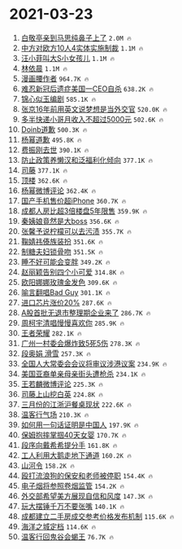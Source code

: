 # 2021-03-23

1. [白敬亭亲到马思纯鼻子上了](https://s.weibo.com/weibo?q=%23%E7%99%BD%E6%95%AC%E4%BA%AD%E4%BA%B2%E5%88%B0%E9%A9%AC%E6%80%9D%E7%BA%AF%E9%BC%BB%E5%AD%90%E4%B8%8A%E4%BA%86%23&Refer=top) `2.0M 🔥`
1. [中方对欧方10人4实体实施制裁](https://s.weibo.com/weibo?q=%23%E4%B8%AD%E6%96%B9%E5%AF%B9%E6%AC%A7%E6%96%B910%E4%BA%BA4%E5%AE%9E%E4%BD%93%E5%AE%9E%E6%96%BD%E5%88%B6%E8%A3%81%23&Refer=top) `1.1M 🔥`
1. [汪小菲叫大S小女孩儿](https://s.weibo.com/weibo?q=%23%E6%B1%AA%E5%B0%8F%E8%8F%B2%E5%8F%AB%E5%A4%A7S%E5%B0%8F%E5%A5%B3%E5%AD%A9%E5%84%BF%23&Refer=top) `1.1M 🔥`
1. [林依晨](https://s.weibo.com/weibo?q=%E6%9E%97%E4%BE%9D%E6%99%A8&Refer=top) `1.1M 🔥`
1. [漫画腰作者](https://s.weibo.com/weibo?q=%E6%BC%AB%E7%94%BB%E8%85%B0%E4%BD%9C%E8%80%85&Refer=top) `964.7K 🔥`
1. [难忍新冠后遗症美国一CEO自杀](https://s.weibo.com/weibo?q=%23%E9%9A%BE%E5%BF%8D%E6%96%B0%E5%86%A0%E5%90%8E%E9%81%97%E7%97%87%E7%BE%8E%E5%9B%BD%E4%B8%80CEO%E8%87%AA%E6%9D%80%23&Refer=top) `638.2K 🔥`
1. [锦心似玉编剧](https://s.weibo.com/weibo?q=%E9%94%A6%E5%BF%83%E4%BC%BC%E7%8E%89%E7%BC%96%E5%89%A7&Refer=top) `585.1K 🔥`
1. [张京16年前用英文说梦想是当外交官](https://s.weibo.com/weibo?q=%23%E5%BC%A0%E4%BA%AC16%E5%B9%B4%E5%89%8D%E7%94%A8%E8%8B%B1%E6%96%87%E8%AF%B4%E6%A2%A6%E6%83%B3%E6%98%AF%E5%BD%93%E5%A4%96%E4%BA%A4%E5%AE%98%23&Refer=top) `520.0K 🔥`
1. [多半快递小哥月收入不超过5000元](https://s.weibo.com/weibo?q=%23%E5%A4%9A%E5%8D%8A%E5%BF%AB%E9%80%92%E5%B0%8F%E5%93%A5%E6%9C%88%E6%94%B6%E5%85%A5%E4%B8%8D%E8%B6%85%E8%BF%875000%E5%85%83%23&Refer=top) `502.6K 🔥`
1. [Doinb道歉](https://s.weibo.com/weibo?q=%23Doinb%E9%81%93%E6%AD%89%23&Refer=top) `500.3K 🔥`
1. [杨幂道歉](https://s.weibo.com/weibo?q=%23%E6%9D%A8%E5%B9%82%E9%81%93%E6%AD%89%23&Refer=top) `495.8K 🔥`
1. [费振刚去世](https://s.weibo.com/weibo?q=%23%E8%B4%B9%E6%8C%AF%E5%88%9A%E5%8E%BB%E4%B8%96%23&Refer=top) `390.1K 🔥`
1. [防止政策养懒汉和泛福利化倾向](https://s.weibo.com/weibo?q=%23%E9%98%B2%E6%AD%A2%E6%94%BF%E7%AD%96%E5%85%BB%E6%87%92%E6%B1%89%E5%92%8C%E6%B3%9B%E7%A6%8F%E5%88%A9%E5%8C%96%E5%80%BE%E5%90%91%23&Refer=top) `377.1K 🔥`
1. [司藤](https://s.weibo.com/weibo?q=%E5%8F%B8%E8%97%A4&Refer=top) `377.1K 🔥`
1. [顶楼](https://s.weibo.com/weibo?q=%E9%A1%B6%E6%A5%BC&Refer=top) `362.6K 🔥`
1. [杨幂微博评论](https://s.weibo.com/weibo?q=%23%E6%9D%A8%E5%B9%82%E5%BE%AE%E5%8D%9A%E8%AF%84%E8%AE%BA%23&Refer=top) `362.4K 🔥`
1. [国产手机售价超iPhone](https://s.weibo.com/weibo?q=%23%E5%9B%BD%E4%BA%A7%E6%89%8B%E6%9C%BA%E5%94%AE%E4%BB%B7%E8%B6%85iPhone%23&Refer=top) `360.7K 🔥`
1. [成都人房比超3倍楼盘5年限售](https://s.weibo.com/weibo?q=%E6%88%90%E9%83%BD%E4%BA%BA%E6%88%BF%E6%AF%94%E8%B6%853%E5%80%8D%E6%A5%BC%E7%9B%985%E5%B9%B4%E9%99%90%E5%94%AE&Refer=top) `359.9K 🔥`
1. [秦姨娘竟然是大boss](https://s.weibo.com/weibo?q=%23%E7%A7%A6%E5%A7%A8%E5%A8%98%E7%AB%9F%E7%84%B6%E6%98%AF%E5%A4%A7boss%23&Refer=top) `356.6K 🔥`
1. [张馨予说柠檬可以去污渍](https://s.weibo.com/weibo?q=%23%E5%BC%A0%E9%A6%A8%E4%BA%88%E8%AF%B4%E6%9F%A0%E6%AA%AC%E5%8F%AF%E4%BB%A5%E5%8E%BB%E6%B1%A1%E6%B8%8D%23&Refer=top) `355.7K 🔥`
1. [鞠婧祎傣族装扮](https://s.weibo.com/weibo?q=%E9%9E%A0%E5%A9%A7%E7%A5%8E%E5%82%A3%E6%97%8F%E8%A3%85%E6%89%AE&Refer=top) `351.6K 🔥`
1. [制糖夫妇锁骨吻](https://s.weibo.com/weibo?q=%23%E5%88%B6%E7%B3%96%E5%A4%AB%E5%A6%87%E9%94%81%E9%AA%A8%E5%90%BB%23&Refer=top) `351.5K 🔥`
1. [睡不好可能会变胖](https://s.weibo.com/weibo?q=%23%E7%9D%A1%E4%B8%8D%E5%A5%BD%E5%8F%AF%E8%83%BD%E4%BC%9A%E5%8F%98%E8%83%96%23&Refer=top) `349.2K 🔥`
1. [赵丽颖告别四个小可爱](https://s.weibo.com/weibo?q=%23%E8%B5%B5%E4%B8%BD%E9%A2%96%E5%91%8A%E5%88%AB%E5%9B%9B%E4%B8%AA%E5%B0%8F%E5%8F%AF%E7%88%B1%23&Refer=top) `314.8K 🔥`
1. [欧阳娜娜玫瑰金发色](https://s.weibo.com/weibo?q=%23%E6%AC%A7%E9%98%B3%E5%A8%9C%E5%A8%9C%E7%8E%AB%E7%91%B0%E9%87%91%E5%8F%91%E8%89%B2%23&Refer=top) `309.6K 🔥`
1. [喻言翻唱Bad Guy](https://s.weibo.com/weibo?q=%E5%96%BB%E8%A8%80%E7%BF%BB%E5%94%B1Bad%20Guy&Refer=top) `301.1K 🔥`
1. [进口芯片涨价20%](https://s.weibo.com/weibo?q=%23%E8%BF%9B%E5%8F%A3%E8%8A%AF%E7%89%87%E6%B6%A8%E4%BB%B720%25%23&Refer=top) `287.6K 🔥`
1. [A股首批无退市整理期企业来了](https://s.weibo.com/weibo?q=%23A%E8%82%A1%E9%A6%96%E6%89%B9%E6%97%A0%E9%80%80%E5%B8%82%E6%95%B4%E7%90%86%E6%9C%9F%E4%BC%81%E4%B8%9A%E6%9D%A5%E4%BA%86%23&Refer=top) `286.7K 🔥`
1. [周柯宇清唱慢慢喜欢你](https://s.weibo.com/weibo?q=%23%E5%91%A8%E6%9F%AF%E5%AE%87%E6%B8%85%E5%94%B1%E6%85%A2%E6%85%A2%E5%96%9C%E6%AC%A2%E4%BD%A0%23&Refer=top) `285.9K 🔥`
1. [王者荣耀](https://s.weibo.com/weibo?q=%E7%8E%8B%E8%80%85%E8%8D%A3%E8%80%80&Refer=top) `282.1K 🔥`
1. [广州一村委会爆炸致5死5伤](https://s.weibo.com/weibo?q=%23%E5%B9%BF%E5%B7%9E%E4%B8%80%E6%9D%91%E5%A7%94%E4%BC%9A%E7%88%86%E7%82%B8%E8%87%B45%E6%AD%BB5%E4%BC%A4%23&Refer=top) `278.3K 🔥`
1. [段奥娟 滑雪](https://s.weibo.com/weibo?q=%E6%AE%B5%E5%A5%A5%E5%A8%9F%20%E6%BB%91%E9%9B%AA&Refer=top) `257.3K 🔥`
1. [全国人大常委会会议将审议涉港议案](https://s.weibo.com/weibo?q=%23%E5%85%A8%E5%9B%BD%E4%BA%BA%E5%A4%A7%E5%B8%B8%E5%A7%94%E4%BC%9A%E4%BC%9A%E8%AE%AE%E5%B0%86%E5%AE%A1%E8%AE%AE%E6%B6%89%E6%B8%AF%E8%AE%AE%E6%A1%88%23&Refer=top) `234.9K 🔥`
1. [美国亚裔单亲母亲街头遭枪杀](https://s.weibo.com/weibo?q=%23%E7%BE%8E%E5%9B%BD%E4%BA%9A%E8%A3%94%E5%8D%95%E4%BA%B2%E6%AF%8D%E4%BA%B2%E8%A1%97%E5%A4%B4%E9%81%AD%E6%9E%AA%E6%9D%80%23&Refer=top) `234.1K 🔥`
1. [王若麟微博评论](https://s.weibo.com/weibo?q=%E7%8E%8B%E8%8B%A5%E9%BA%9F%E5%BE%AE%E5%8D%9A%E8%AF%84%E8%AE%BA&Refer=top) `225.3K 🔥`
1. [司藤上山挖白英](https://s.weibo.com/weibo?q=%23%E5%8F%B8%E8%97%A4%E4%B8%8A%E5%B1%B1%E6%8C%96%E7%99%BD%E8%8B%B1%23&Refer=top) `224.8K 🔥`
1. [三月份的江浙沪餐桌现状](https://s.weibo.com/weibo?q=%23%E4%B8%89%E6%9C%88%E4%BB%BD%E7%9A%84%E6%B1%9F%E6%B5%99%E6%B2%AA%E9%A4%90%E6%A1%8C%E7%8E%B0%E7%8A%B6%23&Refer=top) `222.6K 🔥`
1. [温客行气场](https://s.weibo.com/weibo?q=%23%E6%B8%A9%E5%AE%A2%E8%A1%8C%E6%B0%94%E5%9C%BA%23&Refer=top) `210.3K 🔥`
1. [如何用一句话证明是中国人](https://s.weibo.com/weibo?q=%23%E5%A6%82%E4%BD%95%E7%94%A8%E4%B8%80%E5%8F%A5%E8%AF%9D%E8%AF%81%E6%98%8E%E6%98%AF%E4%B8%AD%E5%9B%BD%E4%BA%BA%23&Refer=top) `197.9K 🔥`
1. [保姆抱摔掌掴40天女婴](https://s.weibo.com/weibo?q=%23%E4%BF%9D%E5%A7%86%E6%8A%B1%E6%91%94%E6%8E%8C%E6%8E%B440%E5%A4%A9%E5%A5%B3%E5%A9%B4%23&Refer=top) `170.7K 🔥`
1. [段序向戴希希提分手](https://s.weibo.com/weibo?q=%23%E6%AE%B5%E5%BA%8F%E5%90%91%E6%88%B4%E5%B8%8C%E5%B8%8C%E6%8F%90%E5%88%86%E6%89%8B%23&Refer=top) `161.8K 🔥`
1. [工人利用大鹅走地下通道](https://s.weibo.com/weibo?q=%E5%B7%A5%E4%BA%BA%E5%88%A9%E7%94%A8%E5%A4%A7%E9%B9%85%E8%B5%B0%E5%9C%B0%E4%B8%8B%E9%80%9A%E9%81%93&Refer=top) `160.2K 🔥`
1. [山河令](https://s.weibo.com/weibo?q=%E5%B1%B1%E6%B2%B3%E4%BB%A4&Refer=top) `158.2K 🔥`
1. [殴打流浪狗的保安和老师被停职](https://s.weibo.com/weibo?q=%23%E6%AE%B4%E6%89%93%E6%B5%81%E6%B5%AA%E7%8B%97%E7%9A%84%E4%BF%9D%E5%AE%89%E5%92%8C%E8%80%81%E5%B8%88%E8%A2%AB%E5%81%9C%E8%81%8C%23&Refer=top) `154.4K 🔥`
1. [电子烟将参照卷烟监管](https://s.weibo.com/weibo?q=%23%E7%94%B5%E5%AD%90%E7%83%9F%E5%B0%86%E5%8F%82%E7%85%A7%E5%8D%B7%E7%83%9F%E7%9B%91%E7%AE%A1%23&Refer=top) `154.2K 🔥`
1. [外交部希望美方展现自信和风度](https://s.weibo.com/weibo?q=%23%E5%A4%96%E4%BA%A4%E9%83%A8%E5%B8%8C%E6%9C%9B%E7%BE%8E%E6%96%B9%E5%B1%95%E7%8E%B0%E8%87%AA%E4%BF%A1%E5%92%8C%E9%A3%8E%E5%BA%A6%23&Refer=top) `147.3K 🔥`
1. [玩大摆锤千万不要张嘴](https://s.weibo.com/weibo?q=%23%E7%8E%A9%E5%A4%A7%E6%91%86%E9%94%A4%E5%8D%83%E4%B8%87%E4%B8%8D%E8%A6%81%E5%BC%A0%E5%98%B4%23&Refer=top) `140.1K 🔥`
1. [成都建立二手房成交参考价格发布机制](https://s.weibo.com/weibo?q=%23%E6%88%90%E9%83%BD%E5%BB%BA%E7%AB%8B%E4%BA%8C%E6%89%8B%E6%88%BF%E6%88%90%E4%BA%A4%E5%8F%82%E8%80%83%E4%BB%B7%E6%A0%BC%E5%8F%91%E5%B8%83%E6%9C%BA%E5%88%B6%23&Refer=top) `115.6K 🔥`
1. [海洋之城定档](https://s.weibo.com/weibo?q=%23%E6%B5%B7%E6%B4%8B%E4%B9%8B%E5%9F%8E%E5%AE%9A%E6%A1%A3%23&Refer=top) `114.6K 🔥`
1. [温客行回鬼谷会蝎王](https://s.weibo.com/weibo?q=%23%E6%B8%A9%E5%AE%A2%E8%A1%8C%E5%9B%9E%E9%AC%BC%E8%B0%B7%E4%BC%9A%E8%9D%8E%E7%8E%8B%23&Refer=top) `76.7K 🔥`
